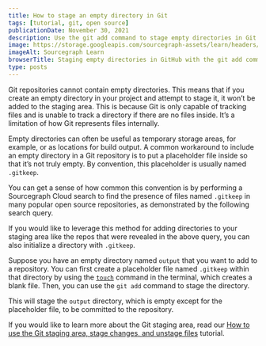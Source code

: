 ```yaml
---
title: How to stage an empty directory in Git
tags: [tutorial, git, open source]
publicationDate: November 30, 2021
description: Use the git add command to stage empty directories in Git
image: https://storage.googleapis.com/sourcegraph-assets/learn/headers/sourcegraph-learn-09.png
imageAlt: Sourcegraph Learn
browserTitle: Staging empty directories in GitHub with the git add command
type: posts
---
```


Git repositories cannot contain empty directories. This means that if you create an empty directory in your project and attempt to stage it, it won’t be added to the staging area. This is because Git is only capable of tracking files and is unable to track a directory if there are no files inside. It’s a limitation of how Git represents files internally.

Empty directories can often be useful as temporary storage areas, for example, or as locations for build output. A common workaround to include an empty directory in a Git repository is to put a placeholder file inside so that it’s not truly empty. By convention, this placeholder is usually named `.gitkeep`. 

You can get a sense of how common this convention is by performing a Sourcegraph Cloud search to find the presence of files named `.gitkeep` in many popular open source repositories, as demonstrated by the following search query.

<SourcegraphSearch query="file:.gitkeep"/>

If you would like to leverage this method for adding directories to your staging area like the repos that were revealed in the above query, you can also initialize a directory with `.gitkeep`.

Suppose you have an empty directory named `output` that you want to add to a repository. You can first create a placeholder file named `.gitkeep` within that directory by using the [`touch`](<https://en.wikipedia.org/wiki/Touch_(command)>) command in the terminal, which creates a blank file. Then, you can use the `git add` command to stage the directory.

<PrismSyntaxHighlighter
input='touch output/.gitkeep
git add output'
language='bash'
/>

This will stage the `output` directory, which is empty except for the placeholder file, to be committed to the repository.

If you would like to learn more about the Git staging area, read our [How to use the Git staging area, stage changes, and unstage files](/how-to-stage-and-unstage-files-in-git) tutorial.